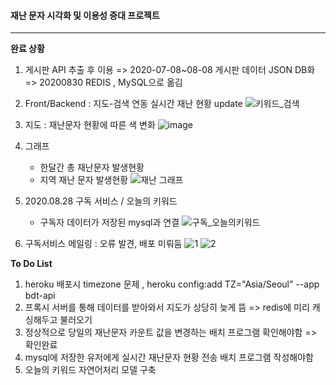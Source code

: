 #### 재난 문자 시각화 및 이용성 증대 프로젝트

<hr>

**완료 상황**

1. 게시판 API 추출 후 이용 => 2020-07-08~08-08 게시판 데이터 JSON DB화 => 20200830 REDIS , MySQL으로 옮김

2. Front/Backend : 지도-검색 연동 실시간 재난 현황 update
    ![키워드_검색](https://user-images.githubusercontent.com/26922008/89745370-53218a00-daee-11ea-9253-62e02b9bf492.PNG)

3. 지도 : 재난문자 현황에 따른 색 변화
    ![image](https://user-images.githubusercontent.com/26922008/90306761-32e93500-df0b-11ea-9b21-2127c44c27f2.png)

4. 그래프
    * 한달간 총 재난문자 발생현황
    * 지역 재난 문자 발생현황
    ![재난 그래프](https://user-images.githubusercontent.com/26922008/91023067-04690980-e631-11ea-9ba2-c583b40688a5.png)

5. 2020.08.28 구독 서비스 / 오늘의 키워드
    * 구독자 데이터가 저장된 mysql과 연결
    ![구독_오늘의키워드](https://user-images.githubusercontent.com/26922008/91542568-0563a900-e959-11ea-8da8-e2b3626b62cc.PNG)

6. 구독서비스 메일링 : 오류 발견, 배포 미뤄둠
    ![1](https://user-images.githubusercontent.com/26922008/91650170-36f28680-eab7-11ea-8764-a7ae734e08f0.jpg)
    ![2](https://user-images.githubusercontent.com/26922008/91650171-378b1d00-eab7-11ea-9cf7-782b123300e6.jpg)

**To Do List**

1. heroku 배포시 timezone 문제 , heroku config:add TZ="Asia/Seoul" --app bdt-api
2. 프록시 서버를 통해 데이터를 받아와서 지도가 상당히 늦게 뜸 => redis에 미리 캐싱해두고 불러오기
3. 정상적으로 당일의 재난문자 카운트 값을 변경하는 배치 프로그램 확인해야함 => 확인완료
4. mysql에 저장한 유저에게 실시간 재난문자 현황 전송 배치 프로그램 작성해야함
5. 오늘의 키워드 자연어처리 모델 구축